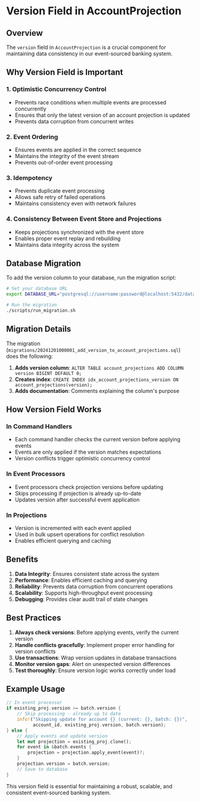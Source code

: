 # Version Field in AccountProjection

## Overview

The `version` field in `AccountProjection` is a crucial component for maintaining data consistency in our event-sourced banking system.

## Why Version Field is Important

### 1. Optimistic Concurrency Control

- Prevents race conditions when multiple events are processed concurrently
- Ensures that only the latest version of an account projection is updated
- Prevents data corruption from concurrent writes

### 2. Event Ordering

- Ensures events are applied in the correct sequence
- Maintains the integrity of the event stream
- Prevents out-of-order event processing

### 3. Idempotency

- Prevents duplicate event processing
- Allows safe retry of failed operations
- Maintains consistency even with network failures

### 4. Consistency Between Event Store and Projections

- Keeps projections synchronized with the event store
- Enables proper event replay and rebuilding
- Maintains data integrity across the system

## Database Migration

To add the version column to your database, run the migration script:

```bash
# Set your database URL
export DATABASE_URL="postgresql://username:password@localhost:5432/database_name"

# Run the migration
./scripts/run_migration.sh
```

## Migration Details

The migration (`migrations/20241201000001_add_version_to_account_projections.sql`) does the following:

1. **Adds version column**: `ALTER TABLE account_projections ADD COLUMN version BIGINT DEFAULT 0;`
2. **Creates index**: `CREATE INDEX idx_account_projections_version ON account_projections(version);`
3. **Adds documentation**: Comments explaining the column's purpose

## How Version Field Works

### In Command Handlers

- Each command handler checks the current version before applying events
- Events are only applied if the version matches expectations
- Version conflicts trigger optimistic concurrency control

### In Event Processors

- Event processors check projection versions before updating
- Skips processing if projection is already up-to-date
- Updates version after successful event application

### In Projections

- Version is incremented with each event applied
- Used in bulk upsert operations for conflict resolution
- Enables efficient querying and caching

## Benefits

1. **Data Integrity**: Ensures consistent state across the system
2. **Performance**: Enables efficient caching and querying
3. **Reliability**: Prevents data corruption from concurrent operations
4. **Scalability**: Supports high-throughput event processing
5. **Debugging**: Provides clear audit trail of state changes

## Best Practices

1. **Always check versions**: Before applying events, verify the current version
2. **Handle conflicts gracefully**: Implement proper error handling for version conflicts
3. **Use transactions**: Wrap version updates in database transactions
4. **Monitor version gaps**: Alert on unexpected version differences
5. **Test thoroughly**: Ensure version logic works correctly under load

## Example Usage

```rust
// In event processor
if existing_proj.version >= batch.version {
    // Skip processing - already up to date
    info!("Skipping update for account {} (current: {}, batch: {})",
          account_id, existing_proj.version, batch.version);
} else {
    // Apply events and update version
    let mut projection = existing_proj.clone();
    for event in &batch.events {
        projection = projection.apply_event(event)?;
    }
    projection.version = batch.version;
    // Save to database
}
```

This version field is essential for maintaining a robust, scalable, and consistent event-sourced banking system.
